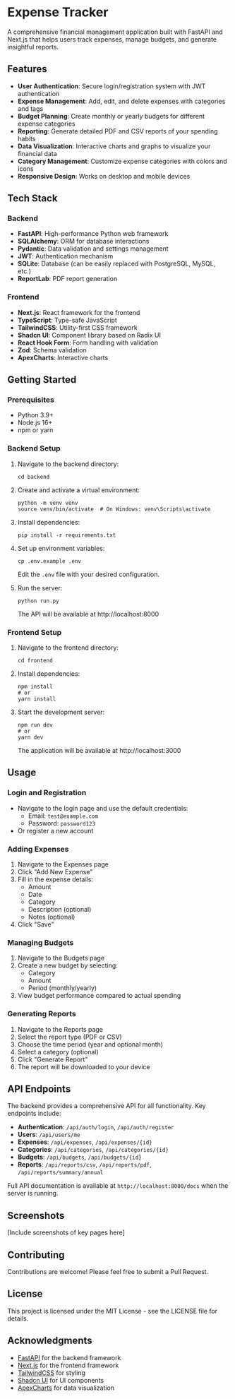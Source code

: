 # Expense Tracker

A comprehensive financial management application built with FastAPI and Next.js that helps users track expenses, manage budgets, and generate insightful reports.

## Features

- **User Authentication**: Secure login/registration system with JWT authentication
- **Expense Management**: Add, edit, and delete expenses with categories and tags
- **Budget Planning**: Create monthly or yearly budgets for different expense categories
- **Reporting**: Generate detailed PDF and CSV reports of your spending habits
- **Data Visualization**: Interactive charts and graphs to visualize your financial data
- **Category Management**: Customize expense categories with colors and icons
- **Responsive Design**: Works on desktop and mobile devices

## Tech Stack

### Backend
- **FastAPI**: High-performance Python web framework
- **SQLAlchemy**: ORM for database interactions
- **Pydantic**: Data validation and settings management
- **JWT**: Authentication mechanism
- **SQLite**: Database (can be easily replaced with PostgreSQL, MySQL, etc.)
- **ReportLab**: PDF report generation

### Frontend
- **Next.js**: React framework for the frontend
- **TypeScript**: Type-safe JavaScript
- **TailwindCSS**: Utility-first CSS framework
- **Shadcn UI**: Component library based on Radix UI
- **React Hook Form**: Form handling with validation
- **Zod**: Schema validation
- **ApexCharts**: Interactive charts

## Getting Started

### Prerequisites

- Python 3.9+
- Node.js 16+
- npm or yarn

### Backend Setup

1. Navigate to the backend directory:
   ```
   cd backend
   ```

2. Create and activate a virtual environment:
   ```
   python -m venv venv
   source venv/bin/activate  # On Windows: venv\Scripts\activate
   ```

3. Install dependencies:
   ```
   pip install -r requirements.txt
   ```

4. Set up environment variables:
   ```
   cp .env.example .env
   ```
   Edit the `.env` file with your desired configuration.

5. Run the server:
   ```
   python run.py
   ```
   The API will be available at http://localhost:8000

### Frontend Setup

1. Navigate to the frontend directory:
   ```
   cd frontend
   ```

2. Install dependencies:
   ```
   npm install
   # or
   yarn install
   ```

3. Start the development server:
   ```
   npm run dev
   # or
   yarn dev
   ```
   The application will be available at http://localhost:3000

## Usage

### Login and Registration

- Navigate to the login page and use the default credentials:
  - Email: `test@example.com`
  - Password: `password123`
- Or register a new account

### Adding Expenses

1. Navigate to the Expenses page
2. Click "Add New Expense"
3. Fill in the expense details:
   - Amount
   - Date
   - Category
   - Description (optional)
   - Notes (optional)
4. Click "Save"

### Managing Budgets

1. Navigate to the Budgets page
2. Create a new budget by selecting:
   - Category
   - Amount
   - Period (monthly/yearly)
3. View budget performance compared to actual spending

### Generating Reports

1. Navigate to the Reports page
2. Select the report type (PDF or CSV)
3. Choose the time period (year and optional month)
4. Select a category (optional)
5. Click "Generate Report"
6. The report will be downloaded to your device

## API Endpoints

The backend provides a comprehensive API for all functionality. Key endpoints include:

- **Authentication**: `/api/auth/login`, `/api/auth/register`
- **Users**: `/api/users/me`
- **Expenses**: `/api/expenses`, `/api/expenses/{id}`
- **Categories**: `/api/categories`, `/api/categories/{id}`
- **Budgets**: `/api/budgets`, `/api/budgets/{id}`
- **Reports**: `/api/reports/csv`, `/api/reports/pdf`, `/api/reports/summary/annual`

Full API documentation is available at `http://localhost:8000/docs` when the server is running.

## Screenshots

[Include screenshots of key pages here]

## Contributing

Contributions are welcome! Please feel free to submit a Pull Request.

## License

This project is licensed under the MIT License - see the LICENSE file for details.

## Acknowledgments

- [FastAPI](https://fastapi.tiangolo.com/) for the backend framework
- [Next.js](https://nextjs.org/) for the frontend framework
- [TailwindCSS](https://tailwindcss.com/) for styling
- [Shadcn UI](https://ui.shadcn.com/) for UI components
- [ApexCharts](https://apexcharts.com/) for data visualization 